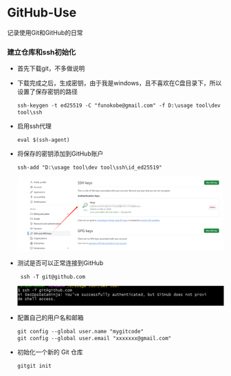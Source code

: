 # GitHub-Use
记录使用Git和GitHub的日常


### 建立仓库和ssh初始化
 - 首先下载git，不多做说明
 - 下载完成之后，生成密钥，由于我是windows，且不喜欢在C盘目录下，所以设置了保存密钥的路径
   ``` 
   ssh-keygen -t ed25519 -C "funokobe@gmail.com" -f D:\usage tool\dev tool\ssh 
   ``` 
- 启用ssh代理
  ~~~
  eval $(ssh-agent)
  ~~~

- 将保存的密钥添加到GitHub账户

  ~~~ 
  ssh-add "D:\usage tool\dev tool\ssh\id_ed25519" 
  ~~~
  ![ssh的位置](image-1.png)
- 测试是否可以正常连接到GitHub
  ~~~
   ssh -T git@github.com
  ~~~
  ![成功的截图](image.png)

- 配置自己的用户名和邮箱
  ~~~
  git config --global user.name "mygitcode"
  git config --global user.email "xxxxxxx@gmail.com"
  ~~~
  
- 初始化一个新的 Git 仓库
  ~~~
  gitgit init
  ~~~